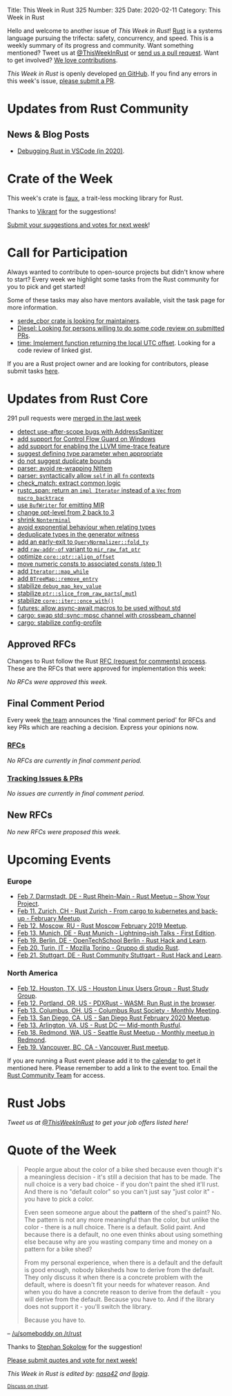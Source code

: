 Title: This Week in Rust 325
Number: 325
Date: 2020-02-11
Category: This Week in Rust

Hello and welcome to another issue of *This Week in Rust*!
[Rust](http://rust-lang.org) is a systems language pursuing the trifecta: safety, concurrency, and speed.
This is a weekly summary of its progress and community.
Want something mentioned? Tweet us at [@ThisWeekInRust](https://twitter.com/ThisWeekInRust) or [send us a pull request](https://github.com/cmr/this-week-in-rust).
Want to get involved? [We love contributions](https://github.com/rust-lang/rust/blob/master/CONTRIBUTING.md).

*This Week in Rust* is openly developed [on GitHub](https://github.com/cmr/this-week-in-rust).
If you find any errors in this week's issue, [please submit a PR](https://github.com/cmr/this-week-in-rust/pulls).

# Updates from Rust Community

## News & Blog Posts

* [Debugging Rust in VSCode (in 2020)](https://jason-williams.co.uk/debugging-rust-in-vscode).

# Crate of the Week

This week's crate is [faux](https://github.com/nrxus/faux), a trait-less mocking library for Rust.

Thanks to [Vikrant](https://users.rust-lang.org/t/crate-of-the-week/2704/715) for the suggestions!

[Submit your suggestions and votes for next week][submit_crate]!

[submit_crate]: https://users.rust-lang.org/t/crate-of-the-week/2704

# Call for Participation

Always wanted to contribute to open-source projects but didn't know where to start?
Every week we highlight some tasks from the Rust community for you to pick and get started!

Some of these tasks may also have mentors available, visit the task page for more information.

* [serde_cbor crate is looking for maintainers](https://github.com/pyfisch/cbor/issues/179).
* [Diesel: Looking for persons willing to do some code review on submitted PRs](https://github.com/diesel-rs/diesel/issues/1186).
* [time: Implement function returning the local UTC offset](https://github.com/time-rs/time/issues/203#issuecomment-581175875). Looking for a code review of linked gist.

If you are a Rust project owner and are looking for contributors, please submit tasks [here][guidelines].

[guidelines]: https://users.rust-lang.org/t/twir-call-for-participation/4821

# Updates from Rust Core

291 pull requests were [merged in the last week][merged]

[merged]: https://github.com/search?q=is%3Apr+org%3Arust-lang+is%3Amerged+merged%3A2020-01-27..2020-02-03

* [detect use-after-scope bugs with AddressSanitizer](https://github.com/rust-lang/rust/pull/68572)
* [add support for Control Flow Guard on Windows](https://github.com/rust-lang/rust/pull/68180)
* [add support for enabling the LLVM time-trace feature](https://github.com/rust-lang/rust/pull/68720)
* [suggest defining type parameter when appropriate](https://github.com/rust-lang/rust/pull/68447)
* [do not suggest duplicate bounds](https://github.com/rust-lang/rust/pull/68763)
* [parser: avoid re-wrapping NtItem](https://github.com/rust-lang/rust/pull/68769)
* [parser: syntactically allow `self` in all `fn` contexts](https://github.com/rust-lang/rust/pull/68764)
* [check_match: extract common logic](https://github.com/rust-lang/rust/pull/68571)
* [rustc_span: return an `impl Iterator` instead of a `Vec` from `macro_backtrace`](https://github.com/rust-lang/rust/pull/68407)
* [use `BufWriter` for emitting MIR](https://github.com/rust-lang/rust/pull/68460)
* [change opt-level from 2 back to 3](https://github.com/rust-lang/rust/pull/67878)
* [shrink `Nonterminal`](https://github.com/rust-lang/rust/pull/67340)
* [avoid exponential behaviour when relating types](https://github.com/rust-lang/rust/pull/68772)
* [deduplicate types in the generator witness](https://github.com/rust-lang/rust/pull/68672)
* [add an early-exit to `QueryNormalizer::fold_ty`](https://github.com/rust-lang/rust/pull/68606)
* [add `raw-addr-of` variant to `mir_raw_fat_ptr`](https://github.com/rust-lang/rust/pull/68778)
* [optimize `core::ptr::align_offset`](https://github.com/rust-lang/rust/pull/68787)
* [move numeric consts to associated consts (step 1)](https://github.com/rust-lang/rust/pull/68325)
* [add `Iterator::map_while`](https://github.com/rust-lang/rust/pull/66577)
* [add `BTreeMap::remove_entry`](https://github.com/rust-lang/rust/pull/68378)
* [stabilize `debug_map_key_value`](https://github.com/rust-lang/rust/pull/68200)
* [stabilize `ptr::slice_from_raw_parts`(`_mut`)](https://github.com/rust-lang/rust/pull/68234)
* [stabilize `core::iter::once_with()`](https://github.com/rust-lang/rust/pull/68800)
* [futures: allow async-await macros to be used without std](https://github.com/rust-lang/futures-rs/pull/1891)
* [cargo: swap std::sync::mpsc channel with crossbeam_channel](https://github.com/rust-lang/cargo/pull/7844)
* [cargo: stabilize config-profile](https://github.com/rust-lang/cargo/pull/7823)

## Approved RFCs

Changes to Rust follow the Rust [RFC (request for comments)
process](https://github.com/rust-lang/rfcs#rust-rfcs). These
are the RFCs that were approved for implementation this week:

*No RFCs were approved this week.*

## Final Comment Period

Every week [the team](https://www.rust-lang.org/team.html) announces the
'final comment period' for RFCs and key PRs which are reaching a
decision. Express your opinions now.

### [RFCs](https://github.com/rust-lang/rfcs/labels/final-comment-period)

*No RFCs are currently in final comment period.*

### [Tracking Issues & PRs](https://github.com/rust-lang/rust/labels/final-comment-period)

*No issues are currently in final comment period.*

## New RFCs

*No new RFCs were proposed this week.*

# Upcoming Events

### Europe

* [Feb  7. Darmstadt, DE - Rust Rhein-Main - Rust Meetup – Show Your Project](https://www.meetup.com/Rust-Rhein-Main/events/268145620/).
* [Feb 11. Zurich, CH - Rust Zurich - From cargo to kubernetes and back-up - February Meetup](https://www.meetup.com/Rust-Zurich/events/267790109/).
* [Feb 12. Moscow, RU - Rust Moscow February 2019 Meetup](https://www.meetup.com/Rust-%D0%B2-%D0%9C%D0%BE%D1%81%D0%BA%D0%B2%D0%B5/events/268190420/).
* [Feb 13. Munich, DE - Rust Munich - Lightning~ish Talks - First Edition](https://www.meetup.com/rust-munich/events/266865499/).
* [Feb 19. Berlin, DE - OpenTechSchool Berlin - Rust Hack and Learn](https://www.meetup.com/opentechschool-berlin/events/nxdpgrybcdbzb/).
* [Feb 20. Turin, IT - Mozilla Torino - Gruppo di studio Rust](https://www.meetup.com/Mozilla-Torino/events/268060855).
* [Feb 21. Stuttgart, DE - Rust Community Stuttgart - Rust Hack and Learn](https://www.meetup.com/Rust-Community-Stuttgart/events/268416708/).

### North America

* [Feb 12. Houston, TX, US - Houston Linux Users Group - Rust Study Group](https://www.facebook.com/events/469382520642102).
* [Feb 12. Portland, OR, US - PDXRust - WASM: Run Rust in the browser](https://www.meetup.com/PDXRust/events/267797263/).
* [Feb 13. Columbus, OH, US - Columbus Rust Society - Monthly Meeting](https://www.meetup.com/columbus-rs/events/dpkhgrybcdbrb/).
* [Feb 13. San Diego, CA, US - San Diego Rust February 2020 Meetup](https://www.meetup.com/San-Diego-Rust/events/268129845/).
* [Feb 13. Arlington, VA, US - Rust DC — Mid-month Rustful](https://www.meetup.com/RustDC/events/268293591).
* [Feb 18. Redmond, WA, US - Seattle Rust Meetup - Monthly meetup in Redmond](https://www.meetup.com/Seattle-Rust-Meetup/events/prbtdrybcdbpb/).
* [Feb 19. Vancouver, BC, CA - Vancouver Rust meetup](https://www.meetup.com/Vancouver-Rust/events/qnrgnrybcdbzb/).

If you are running a Rust event please add it to the [calendar] to get
it mentioned here. Please remember to add a link to the event too.
Email the [Rust Community Team][community] for access.

[calendar]: https://www.google.com/calendar/embed?src=apd9vmbc22egenmtu5l6c5jbfc%40group.calendar.google.com
[community]: mailto:community-team@rust-lang.org

# Rust Jobs

*Tweet us at [@ThisWeekInRust](https://twitter.com/ThisWeekInRust) to get your job offers listed here!*

# Quote of the Week

> People argue about the color of a bike shed because even though it's a meaningless decision - it's still a decision that has to be made. The null choice is a very bad choice - if you don't paint the shed it'll rust. And there is no "default color" so you can't just say "just color it" - you have to pick a color.
>
> Even seen someone argue about the **pattern** of the shed's paint? No. The pattern is not any more meaningful than the color, but unlike the color - there is a null choice. There is a default. Solid paint. And because there is a default, no one even thinks about using something else because why are you wasting company time and money on a pattern for a bike shed?
>
> From my personal experience, when there is a default and the default is good enough, nobody bikesheds how to derive from the default. They only discuss it when there is a concrete problem with the default, where is doesn't fit your needs for whatever reason. And when you do have a concrete reason to derive from the default - you will derive from the default. Because you have to. And if the library does not support it - you'll switch the library.
>
> Because you have to.

– [/u/someboddy on /r/rust](https://www.reddit.com/r/rust/comments/exbbes/argh_is_googles_opinionated_derivebased_argument/fgdxvt7)

Thanks to [Stephan Sokolow](https://users.rust-lang.org/t/twir-quote-of-the-week/328/804) for the suggestion!

[Please submit quotes and vote for next week!](https://users.rust-lang.org/t/twir-quote-of-the-week/328)

*This Week in Rust is edited by: [nasa42](https://github.com/nasa42) and [llogiq](https://github.com/llogiq).*

<small>[Discuss on r/rust]().</small>
